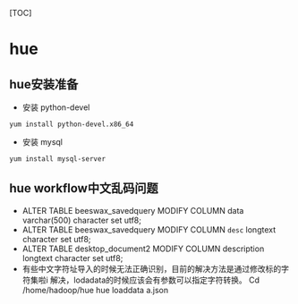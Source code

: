 [TOC]

# hue

## hue安装准备

+ 安装 python-devel

```
yum install python-devel.x86_64

```

+ 安装 mysql

```
yum install mysql-server

```

## hue workflow中文乱码问题
+ ALTER TABLE beeswax_savedquery MODIFY COLUMN data varchar(500) character set utf8;
+ ALTER TABLE beeswax_savedquery MODIFY COLUMN `desc` longtext  character set utf8;
+ ALTER TABLE desktop_document2 MODIFY COLUMN description longtext  character set utf8;
+ 有些中文字符址导入的时候无法正确识别，目前的解决方法是通过修改标的字符集啦i 解决，lodadata的时候应该会有参数可以指定字符转换。Cd /home/hadoop/huehue loaddata a.json  

